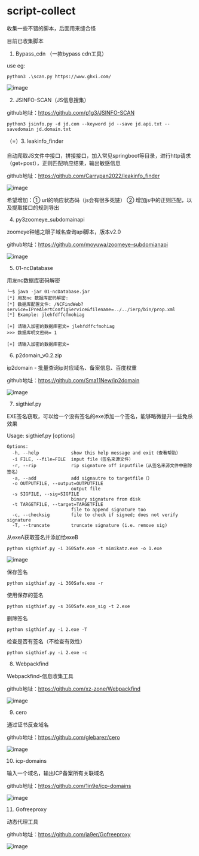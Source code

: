 # script-collect
收集一些不错的脚本，后面用来缝合怪

目前已收集脚本
1. Bypass_cdn （一款bypass cdn工具）

use eg:

```python3 .\scan.py https://www.ghxi.com/```

![image](https://user-images.githubusercontent.com/37091232/195241543-9e753462-1b0a-43da-9616-39cd93b48ef0.png)


2. JSINFO-SCAN（JS信息搜集）

github地址：https://github.com/p1g3/JSINFO-SCAN

```python3 jsinfo.py -d jd.com --keyword jd --save jd.api.txt --savedomain jd.domain.txt```


（⭐）3. leakinfo_finder

自动爬取JS文件中接口，拼接接口，加入常见springboot等目录，进行http请求（get+post），正则匹配响应结果，输出敏感信息

github地址：https://github.com/Carrypan2022/leakinfo_finder

![image](https://user-images.githubusercontent.com/37091232/195039111-39f66975-09e8-4555-ae54-90a43f6fcad2.png)

希望增加：① url的响应状态码（js会有很多死链） ② 增加js中的正则匹配，以及提取接口的规则导出

4. py3zoomeye_subdomainapi

zoomeye钟馗之眼子域名查询api脚本，版本v2.0

github地址：https://github.com/moyuwa/zoomeye-subdomianapi

![image](https://user-images.githubusercontent.com/37091232/195241489-818ec188-26b7-4c32-aa14-ba718af3f2d8.png)

5. 01-ncDatabase

用友nc数据库密码解密

```
╰─$ java -jar 01-ncDatabase.jar
[*] 用友nc 数据库密码解密:
[*] 数据库配置文件: /NCFindWeb?service=IPreAlertConfigService&filename=../../ierp/bin/prop.xml
[*] Example: jlehfdffcfmohiag

[+] 请输入加密的数据库密文= jlehfdffcfmohiag
>>> 数据库明文密码= 1

[+] 请输入加密的数据库密文=
```

6. p2domain_v0.2.zip

ip2domain - 批量查询ip对应域名、备案信息、百度权重

github地址：https://github.com/Sma11New/ip2domain

![image](https://user-images.githubusercontent.com/37091232/198302360-7ed6f52e-9a3a-42ae-8d26-be677f7e4221.png)

7. sigthief.py

EXE签名窃取，可以给一个没有签名的exe添加一个签名，能够略微提升一些免杀效果

Usage: sigthief.py [options]

```
Options:
  -h, --help            show this help message and exit（查看帮助）
  -i FILE, --file=FILE  input file（签名来源文件）
  -r, --rip             rip signature off inputfile（从签名来源文件中删除签名）
  -a, --add             add signautre to targetfile（）
  -o OUTPUTFILE, --output=OUTPUTFILE
                        output file
  -s SIGFILE, --sig=SIGFILE
                        binary signature from disk
  -t TARGETFILE, --target=TARGETFILE
                        file to append signature too
  -c, --checksig        file to check if signed; does not verify signature
  -T, --truncate        truncate signature (i.e. remove sig)
```
从exeA获取签名并添加给exeB 
 ```
 python sigthief.py -i 360Safe.exe -t mimikatz.exe -o 1.exe
 ```
 ![image](https://user-images.githubusercontent.com/37091232/200159217-2ddfa347-bb6f-441f-b7aa-d45efa45398f.png)

保存签名
```
python sigthief.py -i 360Safe.exe -r
```
使用保存的签名
```
python sigthief.py -s 360Safe.exe_sig -t 2.exe
```
删除签名
```
python sigthief.py -i 2.exe -T
```
检查是否有签名（不检查有效性）
```
python sigthief.py -i 2.exe -c
```

8. Webpackfind

Webpackfind-信息收集工具

github地址：https://github.com/xz-zone/Webpackfind

![image](https://user-images.githubusercontent.com/37091232/200601302-efd6a2f4-e27b-4532-b465-87a748eec183.png)


9. cero

通过证书反查域名

github地址：https://github.com/glebarez/cero

![image](https://user-images.githubusercontent.com/37091232/200862677-c3bbbe9d-478f-4e82-a716-9f476631044b.png)

10. icp-domains

输入一个域名，输出ICP备案所有关联域名

github地址：https://github.com/1in9e/icp-domains

![image](https://user-images.githubusercontent.com/37091232/206863873-c8850912-e911-4f42-8415-c90248de06ee.png)

11. Gofreeproxy

动态代理工具

github地址：https://github.com/ja9er/Gofreeproxy

![image](https://user-images.githubusercontent.com/37091232/208245177-8f0586e5-7322-4cda-b90b-23b29428d3fb.png)
